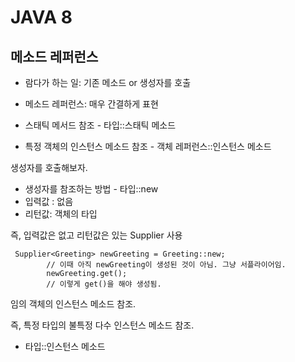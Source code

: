 # JAVA 8

## 메소드 레퍼런스

- 람다가 하는 일: 기존 메소드 or 생성자를 호출
- 메소드 레퍼런스: 매우 간결하게 표현

- 스태틱 메서드 참조 - 타입::스태틱 메소드
- 특정 객체의 인스턴스 메소드 참조 - 객체 레퍼런스::인스턴스 메소드


생성자를 호출해보자.

- 생성자를 참조하는 방법 - 타입::new
- 입력값 : 없음
- 리턴값: 객체의 타입

즉, 입력값은 없고 리턴값은 있는 Supplier 사용

```
 Supplier<Greeting> newGreeting = Greeting::new;
        // 이때 아직 newGreeting이 생성된 것이 아님. 그냥 서플라이어임.
        newGreeting.get();
        // 이렇게 get()을 해야 생성됨.
```

임의 객체의 인스턴스 메소드 참조.

즉, 특정 타입의 불특정 다수 인스턴스 메소드 참조.

- 타입::인스턴스 메소드